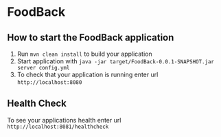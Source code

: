 # FoodBack

How to start the FoodBack application
---

1. Run `mvn clean install` to build your application
1. Start application with `java -jar target/FoodBack-0.0.1-SNAPSHOT.jar server config.yml`
1. To check that your application is running enter url `http://localhost:8080`

Health Check
---

To see your applications health enter url `http://localhost:8081/healthcheck`
